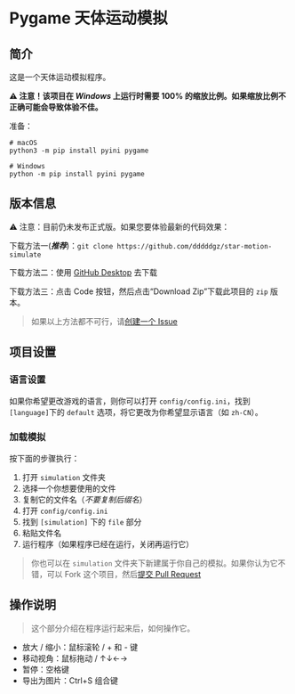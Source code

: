 # Pygame 天体运动模拟

## 简介

这是一个天体运动模拟程序。

**⚠ 注意！该项目在 *Windows* 上运行时需要 100% 的缩放比例。如果缩放比例不正确可能会导致体验不佳。**

准备：

```
# macOS
python3 -m pip install pyini pygame

# Windows
python -m pip install pyini pygame
```

## 版本信息

⚠ 注意：目前仍未发布正式版。如果您要体验最新的代码效果：

下载方法一(***推荐***)：`git clone https://github.com/dddddgz/star-motion-simulate`

下载方法二：使用 [GitHub Desktop](https://desktop.github.com) 去下载

下载方法三：点击 Code 按钮，然后点击“Download Zip”下载此项目的 `zip` 版本。  

> 如果以上方法都不可行，请[创建一个 Issue](https://github.com/dddddgz/star-motion-simulate/issues/new/choose)

## 项目设置

### 语言设置

如果你希望更改游戏的语言，则你可以打开 `config/config.ini`，找到 `[language]`下的 `default` 选项，将它更改为你希望显示语言（如 `zh-CN`）。

### 加载模拟

按下面的步骤执行：

1. 打开 `simulation` 文件夹
2. 选择一个你想要使用的文件
3. 复制它的文件名（*不要复制后缀名*）
4. 打开 `config/config.ini`
5. 找到 `[simulation]` 下的 `file` 部分
6. 粘贴文件名
7. 运行程序（如果程序已经在运行，关闭再运行它）

> 你也可以在 `simulation` 文件夹下新建属于你自己的模拟。如果你认为它不错，可以 Fork 这个项目，然后[提交 Pull Request](https://github.com/dddddgz/star-motion-simulate/pulls)

## 操作说明

> 这个部分介绍在程序运行起来后，如何操作它。

- 放大 / 缩小：鼠标滚轮 / + 和 - 键
- 移动视角：鼠标拖动 / ↑↓←→
- 暂停：空格键
- 导出为图片：Ctrl+S 组合键
